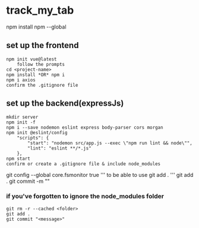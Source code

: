 # track_my_tab
npm install npm --global
## set up the frontend
    npm init vue@latest
        follow the prompts  
    cd <project-name>
    npm install *OR* npm i
    npm i axios
    confirm the .gitignore file
## set up the backend(expressJs)
    mkdir server
    npm init -f
    npm i --save nodemon eslint express body-parser cors morgan
    npm init @eslint/config
        "scripts": {
            "start": "nodemon src/app.js --exec \"npm run lint && node\"",
            "lint": "eslint **/*.js"
        },
    npm start
    confirm or create a .gitignore file & include node_modules

git config --global core.fsmonitor true ''' to be able to use git add . '''
git add .
git commit -m "<message>"

### if you've forgotten to ignore the node_modules folder
    git rm -r --cached <folder>
    git add .
    git commit "<message>"
